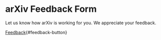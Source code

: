arXiv Feedback Form
======================

Let us know how arXiv is working for you. We appreciate your feedback.

<script   src="https://code.jquery.com/jquery-3.4.1.min.js"   integrity="sha256-CSXorXvZcTkaix6Yvo6HppcZGetbYMGWSFlBw8HfCJo="   crossorigin="anonymous"></script>

<script type="text/javascript">
// Requires jQuery!
jQuery.ajax({
url: "https://arxiv-org.atlassian.net/s/d41d8cd98f00b204e9800998ecf8427e-T/ghu6y5/b/20/e73395c53c3b10fde2303f4bf74ffbf6/_/download/batch/com.atlassian.jira.collector.plugin.jira-issue-collector-plugin:issuecollector-embededjs/com.atlassian.jira.collector.plugin.jira-issue-collector-plugin:issuecollector-embededjs.js?locale=en-US&collectorId=2b54a3bc",
type: "get",
cache: true,
dataType: "script"
});
</script>


<script type="text/javascript">
window.ATL_JQ_PAGE_PROPS =  {
"triggerFunction": function(showCollectorDialog) {
  //Requires that jQuery is available!
  jQuery("#feedback-button").click(function(e) {
    e.preventDefault();
    showCollectorDialog();
  });
}};
</script>


[Feedback](#){#feedback-button}
